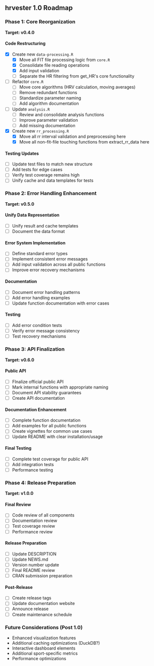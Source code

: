## hrvester 1.0 Roadmap

### Phase 1: Core Reorganization
**Target: v0.4.0**

#### Code Restructuring
- [x] Create new `data-processing.R`
  - [x] Move all FIT file processing logic from `core.R`
  - [x] Consolidate file reading operations
  - [x] Add input validation
  - [ ] Separate the HR filtering from get_HR's core functionality

- [ ] Refactor `core.R`
  - [ ] Move core algorithms (HRV calculation, moving averages)
  - [ ] Remove redundant functions
  - [ ] Standardize parameter naming
  - [ ] Add algorithm documentation

- [ ] Update `analysis.R`
  - [ ] Review and consolidate analysis functions
  - [ ] Improve parameter validation
  - [ ] Add missing documentation

- [x] Create new `rr_processing.R`
  - [x] Move all rr interval validation and preprocessing here
  - [x] Move all non-fit-file touching functions from extract_rr_data here 

#### Testing Updates
- [ ] Update test files to match new structure
- [ ] Add tests for edge cases
- [ ] Verify test coverage remains high
- [ ] Unify cache and data templates for tests

### Phase 2: Error Handling Enhancement
**Target: v0.5.0**

#### Unify Data Representation
- [ ] Unify result and cache templates
- [ ] Document the data format

#### Error System Implementation
- [ ] Define standard error types
- [ ] Implement consistent error messages
- [ ] Add input validation across all public functions
- [ ] Improve error recovery mechanisms

#### Documentation
- [ ] Document error handling patterns
- [ ] Add error handling examples
- [ ] Update function documentation with error cases

#### Testing
- [ ] Add error condition tests
- [ ] Verify error message consistency
- [ ] Test recovery mechanisms

### Phase 3: API Finalization
**Target: v0.6.0**

#### Public API
- [ ] FInalize official public API
- [ ] Mark internal functions with appropriate naming
- [ ] Document API stability guarantees
- [ ] Create API documentation

#### Documentation Enhancement
- [ ] Complete function documentation
- [ ] Add examples for all public functions
- [ ] Create vignettes for common use cases
- [ ] Update README with clear installation/usage

#### Final Testing
- [ ] Complete test coverage for public API
- [ ] Add integration tests
- [ ] Performance testing

### Phase 4: Release Preparation
**Target: v1.0.0**

#### Final Review
- [ ] Code review of all components
- [ ] Documentation review
- [ ] Test coverage review
- [ ] Performance review

#### Release Preparation
- [ ] Update DESCRIPTION
- [ ] Update NEWS.md
- [ ] Version number update
- [ ] Final README review
- [ ] CRAN submission preparation

#### Post-Release
- [ ] Create release tags
- [ ] Update documentation website
- [ ] Announce release
- [ ] Create maintenance schedule

### Future Considerations (Post 1.0)
- Enhanced visualization features
- Additional caching optimizations (DuckDB?)
- Interactive dashboard elements
- Additional sport-specific metrics
- Performance optimizations
